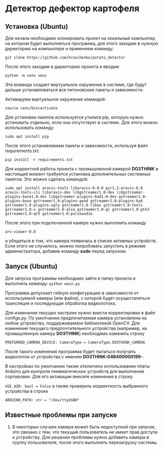 # Детектор дефектор картофеля

## Установка (Ubuntu)

Для начала необходимо клонировать проект на локальный компьютер, на котором будет
выполняться программа, для этого заходим в нужную директорию  на компьютере и
применяем команду:

``
    git clone https://github.com/kroschenko/potato_detector
``

После этого заходим в директорию проекта и вводим

``
    python -m venv venv
``

Эта команда создает виртуальное окружение в системе, где будут дальше устанавливаться
все питоновские пакеты и зависимости.

Активируем виртуальное окружение командой:

``
    source venv/bin/activate
``

Для установки пакетов используется утилита pip, которую нужно установить отдельно,
если она отсутствует в системе. Для этого можно использовать команду:

``
    sudo apt install pip
``

После этого устанавливаем пакеты и зависимости, используя файл requirements.txt:

``
    pip install -r requirements.txt
``

Для корректной работы проекта с промышленной камерой **DO3THINK** в настоящий момент
требуется установка дополнительных системных пакетов. Это можно сделать командой:

``
    sudo apt install aravis-tools libaravis-0.8-0 gir1.2-aravis-0.8 aravis-tools-cli libaravis-dev libgstreamer1.0-dev libgstreamer-plugins-base1.0-dev libgstreamer-plugins-bad1.0-dev gstreamer1.0-plugins-base gstreamer1.0-plugins-good gstreamer1.0-plugins-bad gstreamer1.0-plugins-ugly gstreamer1.0-libav gstreamer1.0-tools gstreamer1.0-x gstreamer1.0-alsa gstreamer1.0-gl gstreamer1.0-gtk3 gstreamer1.0-qt5 gstreamer1.0-pulseaudio
``

После этого при подключенной камере нужно выполнить команду

``
    arv-viewer-0.8 
``

и убедиться в том, что камера появилась в списке активных устройств. Если этого не
случилось, можно попробовать запустить в режиме администратора, добавив команду 
**sudo** перед запуском.

## Запуск (Ubuntu)

Для запуска программы необходимо зайти в папку проекта и выполнить команду:
``
    python main.py
``

Программа допускает гибкую конфигурацию в зависимости от используемой камеры (или файла),
с которой будет осуществляться трансляция и последующая обработка видеопотока.

Для изменения текущих настроек нужно внести корректировки в файл configs.py.
По умолчанию предпочитаемая камера установлена на любое устройство, поддерживаемое 
библиотекой OpenCV.
Для изменения текущего предпочтительного устройства (например, на промышленную камеру
**DO3THINK**) необходимо изменить строку

``
    PREFERRED_CAMERA_DEVICE: CameraType = CameraType.DO3THINK_CAMERA
``

После такого изменения программа будет пытаться получать видеопоток от устройства
с именем **DO3THINK-04B400000199-**.

В настройках по умолчанию также отключено использование платы Arduino для контроля
пневматических устройств для выполнения сортировки.
Для его активации внесите изменения в строку

``
    USE_AIR: bool = False
``
а также проверить корректность выбранного устройства в строке 

``
    ARDUINO_PATH: str = "/dev/ttyUSB0"
``

## Известные проблемы при запуске
1. В некоторых случаях камера может быть недоступной при запуске, это связано с тем,
что текущий пользователь не имеет прав доступа к устройству. Для решения проблемы
нужно добавить камеры в группу пользователя, после этого выполнить перезагрузку
системы.

